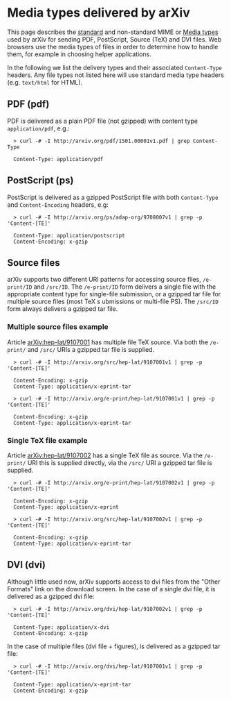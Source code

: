 Media types delivered by arXiv
==============================

This page describes the
[standard](https://www.iana.org/assignments/media-types/media-types.xhtml)
and non-standard MIME or [Media
types](https://en.wikipedia.org/wiki/Media_type) used by arXiv for
sending PDF, PostScript, Source (TeX) and DVI files. Web browsers use
the media types of files in order to determine how to handle them, for
example in choosing helper applications.

In the following we list the delivery types and their associated
`Content-Type` headers. Any file types not listed here will use standard
media type headers (e.g. `text/html` for HTML).

PDF (pdf)
---------

PDF is delivered as a plain PDF file (not gzipped) with content type
`application/pdf`, e.g.:

      > curl -# -I http://arxiv.org/pdf/1501.00001v1.pdf | grep Content-Type

      Content-Type: application/pdf

PostScript (ps)
---------------

PostScript is delivered as a gzipped PostScript file with both
`Content-Type` and `Content-Encoding` headers, e.g:

      > curl -# -I http://arxiv.org/ps/adap-org/9708007v1 | grep -p 'Content-[TE]'

      Content-Type: application/postscript
      Content-Encoding: x-gzip

Source files
------------

arXiv supports two different URI patterns for accessing source files,
`/e-print/ID` and `/src/ID`. The `/e-print/ID` form delivers a single
file with the appropriate content type for single-file submission, or a
gzipped tar file for multiple source files (most TeX s ubmissions or
multi-file PS). The `/src/ID` form always delivers a gzipped tar file.

### Multiple source files example

Article [arXiv:hep-lat/9107001](https://arxiv.org/abs/hep-lat/9107001v1) has multiple
file TeX source. Via both the `/e-print/` and `/src/` URIs a gzipped tar
file is supplied.

      > curl -# -I http://arxiv.org/src/hep-lat/9107001v1 | grep -p 'Content-[TE]'

      Content-Encoding: x-gzip
      Content-Type: application/x-eprint-tar

      > curl -# -I http://arxiv.org/e-print/hep-lat/9107001v1 | grep -p 'Content-[TE]'
      
      Content-Encoding: x-gzip
      Content-Type: application/x-eprint-tar

### Single TeX file example

Article [arXiv:hep-lat/9107002](https://arxiv.org/abs/hep-lat/9107002v1) has a single TeX
file as source. Via the `/e-print/` URI this is supplied directly, via
the `/src/` URI a gzipped tar file is supplied.

      > curl -# -I http://arxiv.org/e-print/hep-lat/9107002v1 | grep -p 'Content-[TE]'

      Content-Encoding: x-gzip
      Content-Type: application/x-eprint

      > curl -# -I http://arxiv.org/src/hep-lat/9107002v1 | grep -p 'Content-[TE]'

      Content-Encoding: x-gzip
      Content-Type: application/x-eprint-tar

DVI (dvi)
---------

Although little used now, arXiv supports access to dvi files from the
"Other Formats" link on the download screen. In the case of a single dvi
file, it is delivered as a gzipped dvi file:

      > curl -# -I http://arxiv.org/dvi/hep-lat/9107002v1 | grep -p 'Content-[TE]'

      Content-Type: application/x-dvi
      Content-Encoding: x-gzip

In the case of multiple files (dvi file + figures), is delivered as a
gzipped tar file:

      > curl -# -I http://arxiv.org/dvi/hep-lat/9107001v1 | grep -p 'Content-[TE]'

      Content-Type: application/x-eprint-tar
      Content-Encoding: x-gzip
